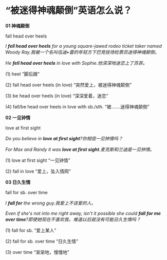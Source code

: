 # “被迷得神魂颠倒”英语怎么说？

**01 神魂颠倒**

fall head over heels

_I **fell head over heels** for a young square-jawed rodeo ticket taker named Woody Ray.我被一个名叫伍迪•雷的年轻方下巴竞技场检票员迷得神魂颠倒。_

_He **fell head over heels** in love with Sophie.他深深地迷恋上了苏菲。_

(1) heel “脚后跟”

(2) fall head over heels (in love) “突然爱上，被迷得神魂颠倒”

(3) be head over heels (in love) “深深爱着，迷恋”

(4) fall/be head over heels in love with sb./sth. “被…….迷得神魂颠倒”

**02 一见钟情**

love at first sight

_Do you believe in **love at first sight**?你相信一见钟情吗？_

_For Max and Randy it was **love at first sight**.麦克斯和兰迪是一见钟情。_

(1) love at first sight “一见钟情”

(2) fall in love “爱上，坠入情网”

**03 日久生情**

fall for sb. over time

_I **fall for** the wrong guy.我爱上不该爱的人。_

_Even if she's not into me right away, isn't it possible she could **fall for me over time**?即使她现在不喜欢我，难道以后就没有可能日久生情吗？_

(1) fall for sb. “爱上某人”

(2) fall for sb. over time “日久生情”

(3) over time “渐渐地，慢慢地”
